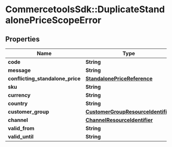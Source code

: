 # CommercetoolsSdk::DuplicateStandalonePriceScopeError

## Properties
Name | Type | Description | Notes
------------ | ------------- | ------------- | -------------
**code** | **String** |  | [optional] 
**message** | **String** |  | [optional] 
**conflicting_standalone_price** | [**StandalonePriceReference**](StandalonePriceReference.md) |  | [optional] 
**sku** | **String** |  | [optional] 
**currency** | **String** |  | [optional] 
**country** | **String** |  | [optional] 
**customer_group** | [**CustomerGroupResourceIdentifier**](CustomerGroupResourceIdentifier.md) |  | [optional] 
**channel** | [**ChannelResourceIdentifier**](ChannelResourceIdentifier.md) |  | [optional] 
**valid_from** | **String** |  | [optional] 
**valid_until** | **String** |  | [optional] 

